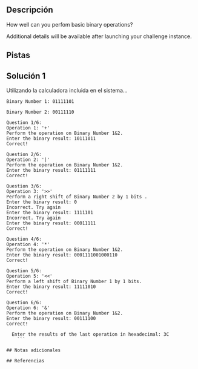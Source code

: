 ## Descripción
How well can you perfom basic binary operations?

Additional details will be available after launching your challenge instance.
## Pistas

## Solución 1
Utilizando la calculadora incluida en el sistema...
```shell
Binary Number 1: 01111101

Binary Number 2: 00111110

Question 1/6:
Operation 1: '+'
Perform the operation on Binary Number 1&2.
Enter the binary result: 10111011
Correct!

Question 2/6:
Operation 2: '|'
Perform the operation on Binary Number 1&2.
Enter the binary result: 01111111
Correct!

Question 3/6:
Operation 3: '>>'
Perform a right shift of Binary Number 2 by 1 bits .
Enter the binary result: 0
Incorrect. Try again
Enter the binary result: 1111101
Incorrect. Try again
Enter the binary result: 00011111
Correct!

Question 4/6:
Operation 4: '*'
Perform the operation on Binary Number 1&2.
Enter the binary result: 0001111001000110
Correct!

Question 5/6:
Operation 5: '<<'
Perform a left shift of Binary Number 1 by 1 bits.
Enter the binary result: 11111010
Correct!

Question 6/6:
Operation 6: '&'
Perform the operation on Binary Number 1&2.
Enter the binary result: 00111100
Correct!

  Enter the results of the last operation in hexadecimal: 3C
    ```

## Notas adicionales

## Referencias
